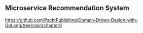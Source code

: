 ## Microservice Recommendation System

https://github.com/PacktPublishing/Domain-Driven-Design-with-GoLang/tree/main/chapter6

